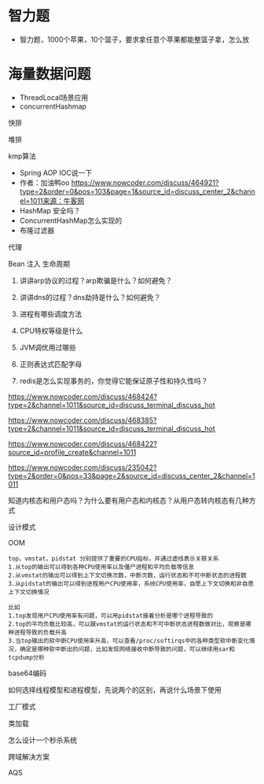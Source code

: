 # 智力题

- 智力题，1000个苹果，10个篮子，要求拿任意个苹果都能整篮子拿，怎么放

# 海量数据问题

- ThreadLocal场景应用
- concurrentHashmap

快排 

堆排

kmp算法

- Spring AOP IOC说一下
- 作者：加油鸭oo
  https://www.nowcoder.com/discuss/464921?type=2&order=0&pos=103&page=1&source_id=discuss_center_2&channel=1011来源：牛客网
- HashMap 安全吗？
- ConcurrentHashMap怎么实现的
- 布隆过滤器

代理

Bean 注入 生命周期

1. 讲讲arp协议的过程？arp欺骗是什么？如何避免？

2. 讲讲dns的过程？dns劫持是什么？如何避免？

4. 进程有哪些调度方法

5. CPU特权等级是什么

6. JVM调优用过哪些

7. 正则表达式匹配字母

8. redis是怎么实现事务的，你觉得它能保证原子性和持久性吗？


https://www.nowcoder.com/discuss/468424?type=2&channel=1011&source_id=discuss_terminal_discuss_hot

https://www.nowcoder.com/discuss/468385?type=2&channel=1011&source_id=discuss_terminal_discuss_hot

https://www.nowcoder.com/discuss/468422?source_id=profile_create&channel=1011

https://www.nowcoder.com/discuss/235042?type=2&order=0&pos=33&page=2&source_id=discuss_center_2&channel=1011

知道内核态和用户态吗？为什么要有用户态和内核态？从用户态转内核态有几种方式

设计模式



OOM



```
top，vmstat，pidstat 分别提供了重要的CPU指标，并通过虚线表示关联关系
1.从top的输出可以得到各种CPU使用率以及僵尸进程和平均负载等信息
2.从vmstat的输出可以得到上下文切换次数，中断次数，运行状态和不可中断状态的进程数
3.从pidstat的输出可以得到进程用户CPU使用率，系统CPU使用率，自愿上下文切换和非自愿上下文切换情况

比如
1.top发现用户CPU使用率有问题，可以用pidstat接着分析是哪个进程导致的
2.top的平均负载比较高，可以跟vmstat的运行状态和不可中断状态进程数做对比，观察是哪种进程导致的负载升高
3.当top输出的软中断CPU使用率升高，可以查看/proc/softirqs中的各种类型软中断变化情况，确定是哪种软中断出的问题，比如发现网络接收中断导致的问题，可以继续用sar和tcpdump分析
```

base64编码

如何选择线程模型和进程模型，先说两个的区别，再说什么场景下使用

工厂模式

类加载

怎么设计一个秒杀系统

跨域解决方案

AQS

